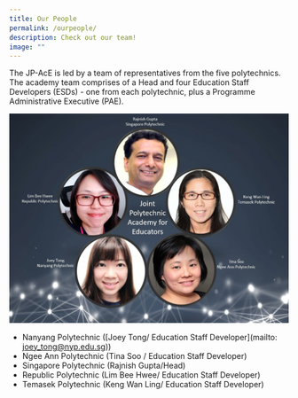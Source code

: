 ```yaml
---
title: Our People
permalink: /ourpeople/
description: Check out our team!
image: ""
---
```

The JP-AcE is led by a team of representatives from the five polytechnics. The academy team comprises of a Head and four Education Staff Developers (ESDs) - one from each polytechnic, plus a Programme Administrative Executive (PAE).

![](/images/ourpeople.jpg)

* Nanyang Polytechnic ([Joey Tong/ Education Staff Developer](mailto: joey_tong@nyp.edu.sg))
* Ngee Ann Polytechnic (Tina Soo / Education Staff Developer)
* Singapore Polytechnic (Rajnish Gupta/Head)
* Republic Polytechnic (Lim Bee Hwee/ Education Staff Developer)
* Temasek Polytechnic (Keng Wan Ling/ Education Staff Developer)
